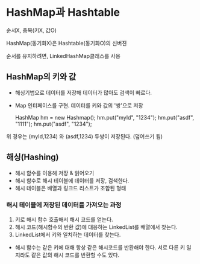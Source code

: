 # HashMap과 Hashtable
순서X, 중복(키X, 값O)

HashMap(동기화X)은 Hashtable(동기화O)의 신버젼

순서를 유지하려면, LinkedHashMap클래스를 사용


## HashMap의 키와 값
- 해싱기법으로 데이터를 저장해 데이터가 많아도 검색이 빠르다.
- Map 인터페이스를 구현. 데이터를 키와 값의 '쌍'으로 저장


    HashMap hm = new Hashmap();
    hm.put("myId", "1234");
    hm.put("asdf", "1111");
    hm.put("asdf", "1234");

위 경우는 (myId,1234) 와 (asdf,1234) 두쌍이 저장된다. (덮어쓰기 됨)

## 해싱(Hashing)
- 해시 함수를 이용해 저장 & 읽어오기
- 해시 함수로 해시 테이블에 데이터를 저장, 검색한다.
- 해시 테이블은 배열과 링크드 리스트가 조합된 형태

### 해시 테이블에 저장된 데이터를 가져오는 과정
1. 키로 해시 함수 호출해서 해시 코드를 얻는다.
2. 해시 코드(해시함수의 반환 값)에 대응하는 LinkedList를 배열에서 찾는다.
3. LinkedList에서 키와 일치하는 데이터를 찾는다.
* 해시 함수는 같은 키에 대해 항상 같은 해시코드를 반환해야 한다. 서로 다른 키 일지라도 같은 값의 해시 코드를 반환할 수도 있다.


